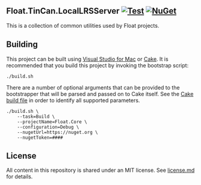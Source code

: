 ## Float.TinCan.LocalLRSServer [![Test](https://github.com/gowithfloat/Float.TinCan.LocalLRSServer/actions/workflows/test.yml/badge.svg)](https://github.com/gowithfloat/Float.TinCan.LocalLRSServer/actions/workflows/test.yml) [![NuGet](https://img.shields.io/nuget/v/Float.TinCan.LocalLRSServer)](https://www.nuget.org/packages/Float.TinCan.LocalLRSServer/)

This is a collection of common utilities used by Float projects.

## Building

This project can be built using [Visual Studio for Mac](https://visualstudio.microsoft.com/vs/mac/) or [Cake](https://cakebuild.net/). It is recommended that you build this project by invoking the bootstrap script:

    ./build.sh

There are a number of optional arguments that can be provided to the bootstrapper that will be parsed and passed on to Cake itself. See the [Cake build file](./build.cake) in order to identify all supported parameters.

    ./build.sh \
        --task=Build \
        --projectName=Float.Core \
        --configuration=Debug \
        --nugetUrl=https://nuget.org \
        --nugetToken=####

## License

All content in this repository is shared under an MIT license. See [license.md](./license.md) for details.
